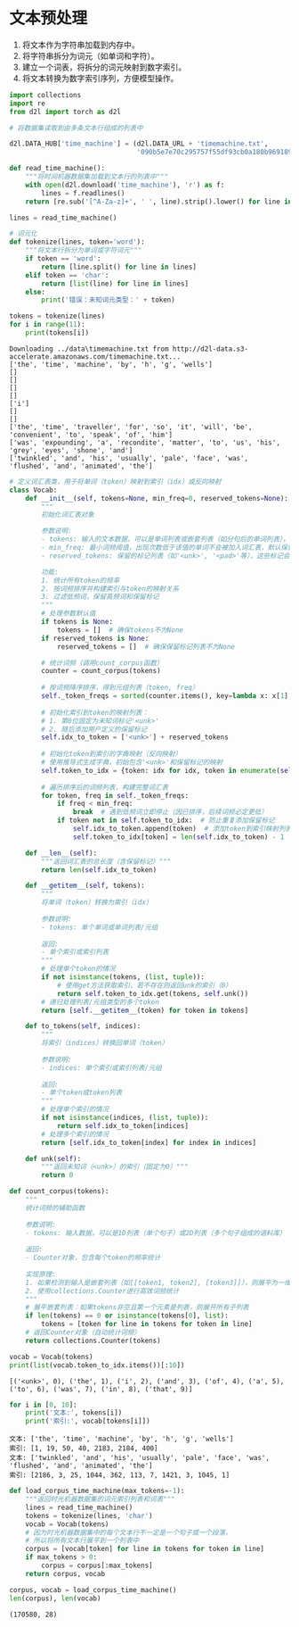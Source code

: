 # 文本预处理
1. 将文本作为字符串加载到内存中。
1. 将字符串拆分为词元（如单词和字符）。
1. 建立一个词表，将拆分的词元映射到数字索引。
1. 将文本转换为数字索引序列，方便模型操作。


```python
import collections
import re
from d2l import torch as d2l
```


```python
# 将数据集读取到由多条文本行组成的列表中
```


```python
d2l.DATA_HUB['time_machine'] = (d2l.DATA_URL + 'timemachine.txt',
                                '090b5e7e70c295757f55df93cb0a180b9691891a')

def read_time_machine():  
    """将时间机器数据集加载到文本行的列表中"""
    with open(d2l.download('time_machine'), 'r') as f:
        lines = f.readlines()
    return [re.sub('[^A-Za-z]+', ' ', line).strip().lower() for line in lines]

lines = read_time_machine()

# 词元化
def tokenize(lines, token='word'):  
    """将文本行拆分为单词或字符词元"""
    if token == 'word':
        return [line.split() for line in lines]
    elif token == 'char':
        return [list(line) for line in lines]
    else:
        print('错误：未知词元类型：' + token)

tokens = tokenize(lines)
for i in range(11):
    print(tokens[i])
```

    Downloading ../data\timemachine.txt from http://d2l-data.s3-accelerate.amazonaws.com/timemachine.txt...
    ['the', 'time', 'machine', 'by', 'h', 'g', 'wells']
    []
    []
    []
    []
    ['i']
    []
    []
    ['the', 'time', 'traveller', 'for', 'so', 'it', 'will', 'be', 'convenient', 'to', 'speak', 'of', 'him']
    ['was', 'expounding', 'a', 'recondite', 'matter', 'to', 'us', 'his', 'grey', 'eyes', 'shone', 'and']
    ['twinkled', 'and', 'his', 'usually', 'pale', 'face', 'was', 'flushed', 'and', 'animated', 'the']
    


```python
# 定义词汇表类，用于将单词（token）映射到索引（idx）或反向映射
class Vocab:
    def __init__(self, tokens=None, min_freq=0, reserved_tokens=None):
        """
        初始化词汇表对象

        参数说明:
        - tokens: 输入的文本数据，可以是单词列表或嵌套列表（如分句后的单词列表），默认为空列表
        - min_freq: 最小词频阈值，出现次数低于该值的单词不会被加入词汇表，默认保留所有词
        - reserved_tokens: 保留的标记列表（如'<unk>', '<pad>'等），这些标记会强制加入词汇表，默认为空列表

        功能:
        1. 统计所有token的频率
        2. 按词频排序并构建索引与token的映射关系
        3. 过滤低频词，保留高频词和保留标记
        """
        # 处理参数默认值
        if tokens is None:
            tokens = []  # 确保tokens不为None
        if reserved_tokens is None:
            reserved_tokens = []  # 确保保留标记列表不为None

        # 统计词频（调用count_corpus函数）
        counter = count_corpus(tokens)
        
        # 按词频降序排序，得到元组列表（token, freq）
        self._token_freqs = sorted(counter.items(), key=lambda x: x[1], reverse=True)
        
        # 初始化索引到token的映射列表：
        # 1. 第0位固定为未知词标记'<unk>'
        # 2. 随后添加用户定义的保留标记
        self.idx_to_token = ['<unk>'] + reserved_tokens
        
        # 初始化token到索引的字典映射（反向映射）
        # 使用推导式生成字典，初始包含'<unk>'和保留标记的映射
        self.token_to_idx = {token: idx for idx, token in enumerate(self.idx_to_token)}
        
        # 遍历排序后的词频列表，构建完整词汇表
        for token, freq in self._token_freqs:
            if freq < min_freq:
                break  # 遇到低频词立即停止（因已排序，后续词频必定更低）
            if token not in self.token_to_idx:  # 防止重复添加保留标记
                self.idx_to_token.append(token)  # 添加token到索引映射列表
                self.token_to_idx[token] = len(self.idx_to_token) - 1  # 更新反向映射字典

    def __len__(self):
        """返回词汇表的总长度（含保留标记）"""
        return len(self.idx_to_token)

    def __getitem__(self, tokens):
        """
        将单词（token）转换为索引（idx）
        
        参数说明:
        - tokens: 单个单词或单词列表/元组
        
        返回:
        - 单个索引或索引列表
        """
        # 处理单个token的情况
        if not isinstance(tokens, (list, tuple)):
            # 使用get方法获取索引，若不存在则返回unk的索引（0）
            return self.token_to_idx.get(tokens, self.unk())
        # 递归处理列表/元组类型的多个token
        return [self.__getitem__(token) for token in tokens]

    def to_tokens(self, indices):
        """
        将索引（indices）转换回单词（token）
        
        参数说明:
        - indices: 单个索引或索引列表/元组
        
        返回:
        - 单个token或token列表
        """
        # 处理单个索引的情况
        if not isinstance(indices, (list, tuple)):
            return self.idx_to_token[indices]
        # 处理多个索引的情况
        return [self.idx_to_token[index] for index in indices]

    def unk(self):
        """返回未知词（<unk>）的索引（固定为0）"""
        return 0

def count_corpus(tokens):
    """
    统计词频的辅助函数
    
    参数说明:
    - tokens: 输入数据，可以是1D列表（单个句子）或2D列表（多个句子组成的语料库）
    
    返回:
    - Counter对象，包含每个token的频率统计
    
    实现原理:
    1. 如果检测到输入是嵌套列表（如[[token1, token2], [token3]]），则展平为一维列表
    2. 使用collections.Counter进行高效词频统计
    """
    # 展平嵌套列表：如果tokens非空且第一个元素是列表，则展开所有子列表
    if len(tokens) == 0 or isinstance(tokens[0], list):
        tokens = [token for line in tokens for token in line]
    # 返回Counter对象（自动统计词频）
    return collections.Counter(tokens)
```


```python
vocab = Vocab(tokens)
print(list(vocab.token_to_idx.items())[:10])
```

    [('<unk>', 0), ('the', 1), ('i', 2), ('and', 3), ('of', 4), ('a', 5), ('to', 6), ('was', 7), ('in', 8), ('that', 9)]
    


```python
for i in [0, 10]:
    print('文本:', tokens[i])
    print('索引:', vocab[tokens[i]])
```

    文本: ['the', 'time', 'machine', 'by', 'h', 'g', 'wells']
    索引: [1, 19, 50, 40, 2183, 2184, 400]
    文本: ['twinkled', 'and', 'his', 'usually', 'pale', 'face', 'was', 'flushed', 'and', 'animated', 'the']
    索引: [2186, 3, 25, 1044, 362, 113, 7, 1421, 3, 1045, 1]
    


```python
def load_corpus_time_machine(max_tokens=-1): 
    """返回时光机器数据集的词元索引列表和词表"""
    lines = read_time_machine()
    tokens = tokenize(lines, 'char')
    vocab = Vocab(tokens)
    # 因为时光机器数据集中的每个文本行不一定是一个句子或一个段落，
    # 所以将所有文本行展平到一个列表中
    corpus = [vocab[token] for line in tokens for token in line]
    if max_tokens > 0:
        corpus = corpus[:max_tokens]
    return corpus, vocab

corpus, vocab = load_corpus_time_machine()
len(corpus), len(vocab)
```




    (170580, 28)




```python

```
